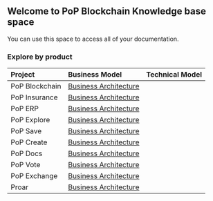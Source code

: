 ## Welcome to PoP Blockchain Knowledge base space

You can use this space to access all of your documentation.

### Explore by product

Project | Business Model | Technical Model |
:--------- | :------ | :------ | 
PoP Blockchain | [Business Architecture](https://pop-blockchain.github.io/PoPBlockchain/BusinessArchitecture/index.html#list) | |
PoP Insurance | [Business Architecture](https://pop-blockchain.github.io/PoPInsurance/BusinessArchitecture/index.md) | |
PoP ERP | [Business Architecture](https://pop-blockchain.github.io/PoPERP/BusinessArchitecture/index.html#list) | |
PoP Explore | [Business Architecture](https://pop-blockchain.github.io/PoPExplore/BusinessArchitecture/index.html#list) | |
PoP Save | [Business Architecture](https://pop-blockchain.github.io/PoPSave/BusinessArchitecture/index.html#list) | |
PoP Create | [Business Architecture](https://pop-blockchain.github.io/PoPCreate/BusinessArchitecture/index.html#list) | |
PoP Docs | [Business Architecture](https://pop-blockchain.github.io/PoPDocs/BusinessArchitecture/index.html#list) | |
PoP Vote | [Business Architecture](https://pop-blockchain.github.io/PoPVote/BusinessArchitecture/index.html#list) | |
PoP Exchange | [Business Architecture](https://pop-blockchain.github.io/PoPExchange/BusinessArchitecture/index.html#list) | |
Proar | [Business Architecture](https://pop-blockchain.github.io/Proar/BusinessArchitecture/index.html#list) | |